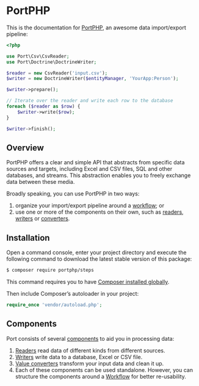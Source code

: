 # PortPHP

This is the documentation for [PortPHP](https://github.com/evosys21/portphp-portphp/portphp),
an awesome data import/export pipeline:

```php
<?php

use Port\Csv\CsvReader;
use Port\Doctrine\DoctrineWriter;

$reader = new CsvReader('input.csv');
$writer = new DoctrineWriter($entityManager, 'YourApp:Person');

$writer->prepare();

// Iterate over the reader and write each row to the database
foreach ($reader as $row) {
    $writer->write($row);
}

$writer->finish();
```

## Overview

PortPHP offers a clear and simple API that abstracts from specific data sources
and targets, including Excel and CSV files, SQL and other databases, and
streams. This abstraction enables you to freely exchange data between these
media.

Broadly speaking, you can use PortPHP in two ways:

1. organize your import/export pipeline around a [workflow](workflow.md); or
2. use one or more of the components on their own, such as [readers](readers.md),
   [writers](writers.md) or [converters](converters.md).

## Installation

Open a command console, enter your project directory and execute the
following command to download the latest stable version of this package:

```bash
$ composer require portphp/steps
```

This command requires you to have
[Composer installed globally](https://getcomposer.org/doc/00-intro.md).

Then include Composer’s autoloader in your project:

```php
require_once 'vendor/autoload.php';
```

## Components

Port consists of several [components](https://packagist.org/packages/portphp/)
to aid you in processing data:

1. [Readers](readers.md) read data of different kinds from different sources.
1. [Writers](writers.md) write data to a database, Excel or CSV file.
1. [Value converters](converters.md) transform your input data and clean it up.
1. Each of these components can be used standalone. However, you can structure
   the components around a [Workflow](workflow.md) for better re-usability.
